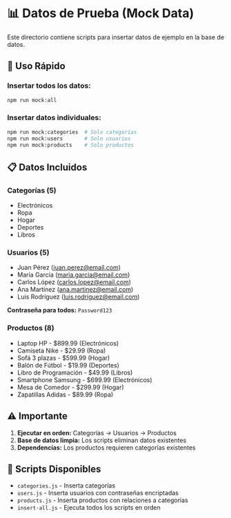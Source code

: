 # 📊 Datos de Prueba (Mock Data)

Este directorio contiene scripts para insertar datos de ejemplo en la base de datos.

## 🚀 Uso Rápido

### Insertar todos los datos:
```bash
npm run mock:all
```

### Insertar datos individuales:
```bash
npm run mock:categories  # Solo categorías
npm run mock:users       # Solo usuarios  
npm run mock:products    # Solo productos
```

## 📋 Datos Incluidos

### Categorías (5)
- Electrónicos
- Ropa
- Hogar
- Deportes
- Libros

### Usuarios (5)
- Juan Pérez (juan.perez@email.com)
- María García (maria.garcia@email.com)
- Carlos López (carlos.lopez@email.com)
- Ana Martínez (ana.martinez@email.com)
- Luis Rodríguez (luis.rodriguez@email.com)

**Contraseña para todos:** `Password123`

### Productos (8)
- Laptop HP - $899.99 (Electrónicos)
- Camiseta Nike - $29.99 (Ropa)
- Sofá 3 plazas - $599.99 (Hogar)
- Balón de Fútbol - $19.99 (Deportes)
- Libro de Programación - $49.99 (Libros)
- Smartphone Samsung - $699.99 (Electrónicos)
- Mesa de Comedor - $299.99 (Hogar)
- Zapatillas Adidas - $89.99 (Ropa)

## ⚠️ Importante

1. **Ejecutar en orden:** Categorías → Usuarios → Productos
2. **Base de datos limpia:** Los scripts eliminan datos existentes
3. **Dependencias:** Los productos requieren categorías existentes

## 🔧 Scripts Disponibles

- `categories.js` - Inserta categorías
- `users.js` - Inserta usuarios con contraseñas encriptadas
- `products.js` - Inserta productos con relaciones a categorías
- `insert-all.js` - Ejecuta todos los scripts en orden
